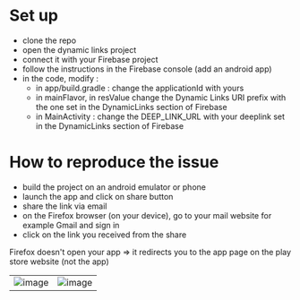 
# Set up

- clone the repo
- open the dynamic links project 
- connect it with your Firebase project
- follow the instructions in the Firebase console (add an android app)
- in the code, modify :
    - in app/build.gradle : change the applicationId with yours
    - in mainFlavor, in resValue change the Dynamic Links URI prefix with the one set in the DynamicLinks section of Firebase
    - in MainActivity : change the DEEP_LINK_URL with your deeplink set in the DynamicLinks section of Firebase

# How to reproduce the issue

- build the project on an android emulator or phone
- launch the app and click on share button
- share the link via email
- on the Firefox browser (on your device), go to your mail website for example Gmail and sign in
- click on the link you received from the share


Firefox doesn't open your app => it redirects you to the app page on the play store website (not the app)

| | |
| ---- | ---- |
|![image](https://user-images.githubusercontent.com/50346870/124576015-326fca80-de4c-11eb-9654-9fac9b06a93a.png) | ![image](https://user-images.githubusercontent.com/50346870/124576032-36035180-de4c-11eb-9018-5bde3bba7184.png) |